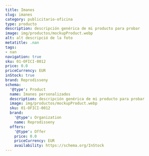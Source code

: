 ```yaml
---
title: Imanes
slug: imanes
category: publicitario-oficina
type: producto
description: descripción genérica de mi producto para probar
image: img/productos/mockupProduct.webp
alt: alt descripció de la foto
metatitle: .nan
tags:
- nan
navigation: true
sku: 01-OFICI-0012
price: 0.0
priceCurrency: EUR
inStock: true
brand: Reprodisseny
schema:
  '@type': Product
  name: Imanes personalizados
  description: descripción genérica de mi producto para probar
  image: img/productos/mockupProduct.webp
  sku: 01-OFICI-0012
  brand:
    '@type': Organization
    name: Reprodisseny
  offers:
    '@type': Offer
    price: 0.0
    priceCurrency: EUR
    availability: https://schema.org/InStock
---
```

